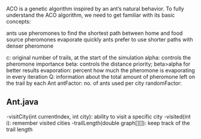 ACO is a genetic algorithm inspired by an ant’s natural behavior. To fully understand the ACO algorithm, we need to get familiar with its basic concepts:

ants use pheromones to find the shortest path between home and food source
pheromones evaporate quickly
ants prefer to use shorter paths with denser pheromone

c: original number of trails, at the start of the simulation
alpha: controls the pheromone importance
beta: controls the distance priority; beta>alpha for better results
evaporation: percent how much the pheromone is evaporating in every iteration
Q: information about the total amount of pheromone left on the trail by each Ant
antFactor: no. of ants used per city
randomFactor: 

## Ant.java

-visitCity(int currentIndex, int city): ability to visit a specific city
-visited(int i): remember visited cities
-trailLength(double graph[][]): keep track of the trail length
